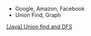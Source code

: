 * Google, Amazon, Facebook
* Union Find, Graph

[[Java] Union find and DFS](https://leetcode.com/problems/evaluate-division/discuss/278276/Java-Union-find-and-DFS)

